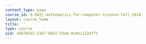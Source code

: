 ```yaml
---
content_type: page
course_id: 6-042j-mathematics-for-computer-science-fall-2010
layout: course_home
title: ''
type: course
uid: 4d67b5d1-5167-6832-93e8-0c0ac122eff1
---
```

